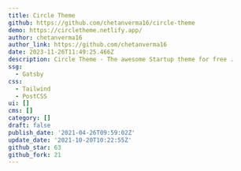 ```yaml
---
title: Circle Theme
github: https://github.com/chetanverma16/circle-theme
demo: https://circletheme.netlify.app/
author: chetanverma16
author_link: https://github.com/chetanverma16
date: 2023-11-26T11:49:25.466Z
description: Circle Theme - The awesome Startup theme for free .
ssg:
  - Gatsby
css:
  - Tailwind
  - PostCSS
ui: []
cms: []
category: []
draft: false
publish_date: '2021-04-26T09:59:02Z'
update_date: '2021-10-20T10:22:55Z'
github_star: 63
github_fork: 21
---
```


